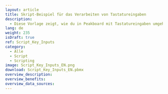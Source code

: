 ```yaml
---
layout: article
title: Skript-Beispiel für das Verarbeiten von Tastatureingaben
description: 
  - Diese Vorlage zeigt, wie du in Peakboard mit Tastatureingaben umgehen kannst.
lang: de
weight: 235
isDraft: true
ref: Script_Key_Inputs
category:
  - Alle
  - Script
  - Scripting
image: Script_Key_Inputs_EN.png
download: Script_Key_Inputs_EN.pbmx
overview_description:
overview_benefits:
overview_data_sources:
---
```

